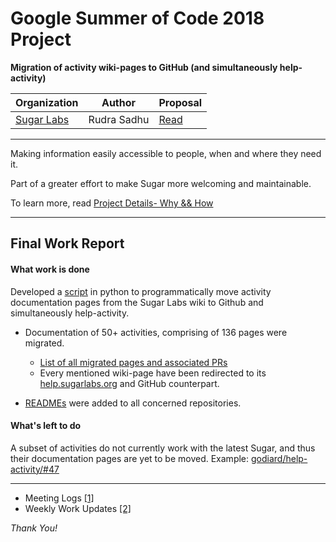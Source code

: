 # Google Summer of Code 2018 Project

**Migration of activity wiki-pages to GitHub (and simultaneously help-activity)**

| Organization | Author | Proposal |
|--------------|--------|----------|
| [Sugar Labs](https://github.com/sugarlabs) | Rudra Sadhu | [Read](gsoc-proposal.pdf)

---
Making information easily accessible to people, when and where they need it.

Part of a greater effort to make Sugar more welcoming and maintainable.

To learn more, read [Project Details- Why && How](https://rdrsadhu.github.io/blog/gsoc2018/2018-05-08-project-details/)

---
## Final Work Report

#### What work is done

Developed a [script](script.ipynb) in python to programmatically move
activity documentation pages from the Sugar Labs wiki to Github and simultaneously help-activity.

- Documentation of 50+ activities, comprising of 136 pages were migrated.
  - [List of all migrated pages and associated PRs](migrated-pages-list-and-prs.md)
  - Every mentioned wiki-page have been redirected to its [help.sugarlabs.org](https://help.sugarlabs.org/en/) and GitHub counterpart.

- [READMEs](https://github.com/search?utf8=%E2%9C%93&q=author%3Ardrsadhu+user%3Asugarlabs&ref=simplesearch) were added to all concerned repositories.


#### What's left to do

A subset of activities do not currently work with the latest Sugar, and thus their documentation pages are yet to be moved. Example: [godiard/help-activity/#47](https://github.com/godiard/help-activity/pull/47)

---
- Meeting Logs [[1]](https://gist.github.com/rdrsadhu/a7a96d1e07868295bf97129a55ef613a)
- Weekly Work Updates [[2]](https://rdrsadhu.github.io/blog/gsoc2018/2018-05-10-weekly-updates/)

*Thank You!*
